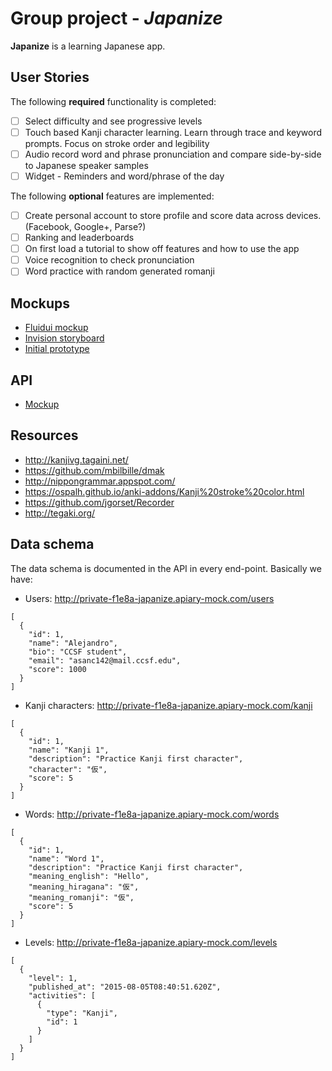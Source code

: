 # Group project - *Japanize*

**Japanize** is a learning Japanese app.

## User Stories

The following **required** functionality is completed:

- [ ] Select difficulty and see progressive levels
- [ ] Touch based Kanji character learning. Learn through trace and keyword prompts. Focus on stroke order and legibility
- [ ] Audio record word and phrase pronunciation and compare side-by-side to Japanese speaker samples
- [ ] Widget - Reminders and word/phrase of the day

The following **optional** features are implemented:

- [ ] Create personal account to store profile and score data across devices. (Facebook, Google+, Parse?)
- [ ] Ranking and leaderboards
- [ ] On first load a tutorial to show off features and how to use the app
- [ ] Voice recognition to check pronunciation
- [ ] Word practice with random generated romanji 

## Mockups

- [Fluidui mockup](https://www.fluidui.com/editor/live/preview/p_8GcThK0sN5ULhu99CC37CaAhpnJKyPVn.1456373676042)
- [Invision storyboard](https://invis.io/MS63T87PW)
- [Initial prototype](https://codepathuniversity.slack.com/files/xinxinxie-ccsf/F0NAYEM5F/file_feb_20__9_03_17_pm.jpeg)

## API
 - [Mockup](http://docs.japanize.apiary.io/)

## Resources
- http://kanjivg.tagaini.net/
- https://github.com/mbilbille/dmak
- http://nippongrammar.appspot.com/
- https://ospalh.github.io/anki-addons/Kanji%20stroke%20color.html
- https://github.com/jgorset/Recorder
- http://tegaki.org/

## Data schema

The data schema is documented in the API in every end-point. Basically we have:

 - Users: http://private-f1e8a-japanize.apiary-mock.com/users

```
[
  {
    "id": 1,
    "name": "Alejandro",
    "bio": "CCSF student",
    "email": "asanc142@mail.ccsf.edu",
    "score": 1000
  }
]
```

 - Kanji characters: http://private-f1e8a-japanize.apiary-mock.com/kanji

```
[
  {
    "id": 1,
    "name": "Kanji 1",
    "description": "Practice Kanji first character",
    "character": "仮",
    "score": 5
  }
]
```

 - Words: http://private-f1e8a-japanize.apiary-mock.com/words

```
[
  {
    "id": 1,
    "name": "Word 1",
    "description": "Practice Kanji first character",
    "meaning_english": "Hello",
    "meaning_hiragana": "仮",
    "meaning_romanji": "仮",
    "score": 5
  }
]
```

 - Levels: http://private-f1e8a-japanize.apiary-mock.com/levels

```
[
  {
    "level": 1,
    "published_at": "2015-08-05T08:40:51.620Z",
    "activities": [
      {
        "type": "Kanji",
        "id": 1
      }
    ]
  }
]
```
